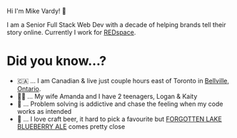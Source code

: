 Hi I'm Mike Vardy! 👋 

I am a Senior Full Stack Web Dev with a decade of helping brands tell their story online. Currently I work for [REDspace](redspace.com).

# Did you know…?

- 🇨🇦  ... I am Canadian & live just couple hours east of Toronto in [Bellville, Ontario](https://en.wikipedia.org/wiki/Belleville,_Ontario).
- 👪🏽  ... My wife Amanda and I have 2 teenagers, Logan & Kaity
- 🤔  ... Problem solving is addictive and chase the feeling when my code works as intended
- 🍺  ... I love craft beer, it hard to pick a favourite but [FORGOTTEN LAKE BLUEBERRY ALE](https://www.lowbrewco.com/forgotten-lake/) comes pretty close
